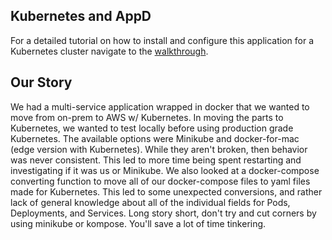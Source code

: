 ## Kubernetes and AppD

For a detailed tutorial on how to install and configure this application for a Kubernetes cluster navigate to the [walkthrough](https://github.com/Appdynamics/AD-Capital-Kube/blob/master/KubernetesWalkthrough/1.md).


## Our Story

We had a multi-service application wrapped in docker that we wanted to move from on-prem to AWS w/ Kubernetes. In moving the parts to Kubernetes, we wanted to test locally before using production grade Kubernetes. The available options were Minikube and docker-for-mac (edge version with Kubernetes). While they aren't broken, then behavior was never consistent. This led to more time being spent restarting and investigating if it was us or Minikube. We also looked at a docker-compose converting function to move all of our docker-compose files to yaml files made for Kubernetes. This led to some unexpected conversions, and rather lack of general knowledge about all of the individual fields for Pods, Deployments, and Services. Long story short, don't try and cut corners by using minikube or kompose. You'll save a lot of time tinkering.
